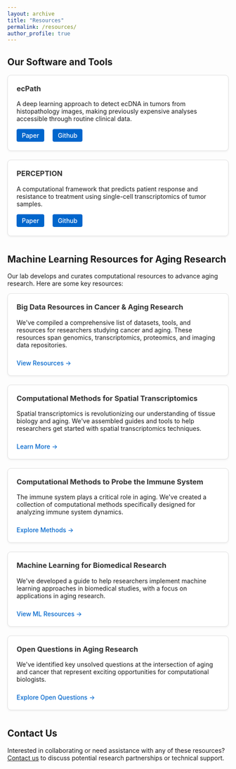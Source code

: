 ```yaml
---
layout: archive
title: "Resources"
permalink: /resources/
author_profile: true
---
```


<style>
  /* Clean, minimal styling */
  .section {
    margin-bottom: 40px;
  }
  
  .resource-card {
    border: 1px solid #e0e0e0;
    border-radius: 8px;
    padding: 20px;
    margin-bottom: 20px;
    background-color: #fff;
    box-shadow: 0 2px 4px rgba(0,0,0,0.05);
  }
  
  .resource-card h3 {
    margin-top: 0;
    color: #333;
  }
  
  .resource-links {
    margin-top: 15px;
  }
  
  .resource-links a {
    display: inline-block;
    margin-right: 15px;
    padding: 6px 12px;
    background-color: #0066cc;
    color: white;
    text-decoration: none;
    border-radius: 4px;
    font-weight: 500;
  }
  
  .resource-links a:hover {
    background-color: #0055aa;
  }
  
  .external-link {
    display: inline-block;
    margin-top: 10px;
    color: #0066cc;
    font-weight: 500;
    text-decoration: none;
  }
  
  .external-link:hover {
    text-decoration: underline;
  }
</style>

<div class="section">
  <h2>Our Software and Tools</h2>
  
  <div class="resource-card">
    <h3>ecPath</h3>
    <p>A deep learning approach to detect ecDNA in tumors from histopathology images, making previously expensive analyses accessible through routine clinical data.</p>
    <div class="resource-links">
      <a href="https://www.biorxiv.org/content/10.1101/2024.11.13.623494v1" target="_blank">Paper</a>
      <a href="https://github.com/Sinha-CompBio-Lab/ecPATH" target="_blank">Github</a>
    </div>
  </div>
  
  <div class="resource-card">
    <h3>PERCEPTION</h3>
    <p>A computational framework that predicts patient response and resistance to treatment using single-cell transcriptomics of tumor samples.</p>
    <div class="resource-links">
      <a href="https://www.nature.com/articles/s43018-024-00756-7" target="_blank">Paper</a>
      <a href="https://github.com/ruppinlab/PERCEPTION" target="_blank">Github</a>
    </div>
  </div>
</div>

<div class="section">
  <h2>Machine Learning Resources for Aging Research</h2>
  <p>Our lab develops and curates computational resources to advance aging research. Here are some key resources:</p>
  
  <div class="resource-card">
    <h3>Big Data Resources in Cancer & Aging Research</h3>
    <p>We've compiled a comprehensive list of datasets, tools, and resources for researchers studying cancer and aging. These resources span genomics, transcriptomics, proteomics, and imaging data repositories.</p>
    <a class="external-link" href="https://x.com/Sanjusinha7/status/1570729265519546368" target="_blank">View Resources →</a>
  </div>
  
  <div class="resource-card">
    <h3>Computational Methods for Spatial Transcriptomics</h3>
    <p>Spatial transcriptomics is revolutionizing our understanding of tissue biology and aging. We've assembled guides and tools to help researchers get started with spatial transcriptomics techniques.</p>
    <a class="external-link" href="https://x.com/Sanjusinha7/status/1578434020643205120" target="_blank">Learn More →</a>
  </div>
  
  <div class="resource-card">
    <h3>Computational Methods to Probe the Immune System</h3>
    <p>The immune system plays a critical role in aging. We've created a collection of computational methods specifically designed for analyzing immune system dynamics.</p>
    <a class="external-link" href="https://x.com/Sanjusinha7/status/1576306476041515008" target="_blank">Explore Methods →</a>
  </div>
  
  <div class="resource-card">
    <h3>Machine Learning for Biomedical Research</h3>
    <p>We've developed a guide to help researchers implement machine learning approaches in biomedical studies, with a focus on applications in aging research.</p>
    <a class="external-link" href="https://x.com/Sanjusinha7/status/1589735781736001536" target="_blank">View ML Resources →</a>
  </div>
  
  <div class="resource-card">
    <h3>Open Questions in Aging Research</h3>
    <p>We've identified key unsolved questions at the intersection of aging and cancer that represent exciting opportunities for computational biologists.</p>
    <a class="external-link" href="https://x.com/Sanjusinha7/status/1575529608174108672" target="_blank">Explore Open Questions →</a>
  </div>
</div>

<div class="section">
  <h2>Contact Us</h2>
  <p>Interested in collaborating or need assistance with any of these resources? <a href="/contact/" target="_blank">Contact us</a> to discuss potential research partnerships or technical support.</p>
</div>
